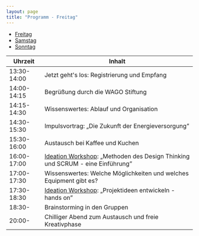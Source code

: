 ```yaml
---
layout: page
title: "Programm - Freitag"
---
```


- [Freitag](/makeathon2023/programm/)
- [Samstag](/makeathon2023/programm/samstag)
- [Sonntag](/makeathon2023/programm/sonntag)


| Uhrzeit | Inhalt |
| - | - |
| 13:30-14:00 | Jetzt geht's los: Registrierung und Empfang |
| 14:00-14:15 | Begrüßung durch die WAGO Stiftung |
| 14:15-14:30 | Wissenswertes: Ablauf und Organisation |
| 14:30-15:30 | Impulsvortrag: „Die Zukunft der Energieversorgung” |
| 15:30-16:00 | Austausch bei Kaffee und Kuchen |
| 16:00-17:00 | [Ideation Workshop](/makeathon2023/learn/ideation-workshop): „Methoden des Design Thinking und SCRUM - eine Einführung” |
| 17:00-17:30 | Wissenswertes: Welche Möglichkeiten und welches Equipment gibt es? |
| 17:30-18:30 | [Ideation Workshop](/makeathon2023/learn/ideation-workshop): „Projektideen entwickeln - hands on”  |
| 18:30- | Brainstorming in den Gruppen |
| 20:00- | Chilliger Abend zum Austausch und freie Kreativphase |
